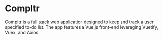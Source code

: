 # Compltr
Compltr is a full stack web application designed to keep and track a user specified to-do list. 
The app features a Vue.js front-end leveraging Vuetify, Vuex, and Axios.
